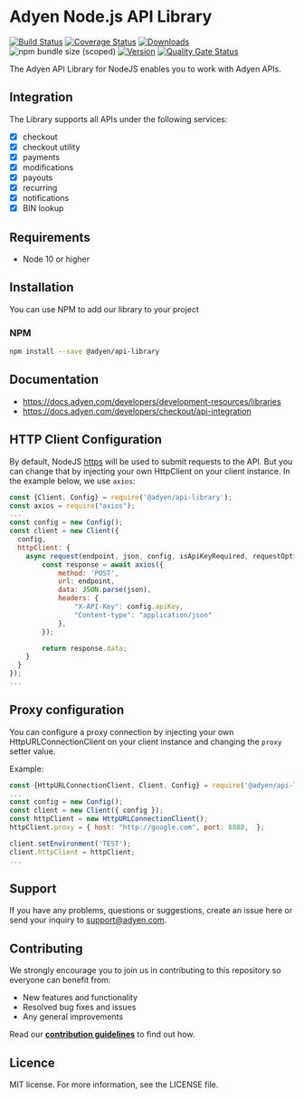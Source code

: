 # Adyen Node.js API Library
[![Build Status](https://travis-ci.org/Adyen/adyen-node-api-library.svg?branch=master)](https://travis-ci.org/Adyen/adyen-node-api-library)
[![Coverage Status](https://coveralls.io/repos/github/Adyen/adyen-node-api-library/badge.svg?branch=master)](https://coveralls.io/github/Adyen/adyen-node-api-library?branch=master)
[![Downloads](https://img.shields.io/npm/dm/@adyen/api-library.svg)](https://www.npmjs.com/package/@adyen/api-library)
![npm bundle size (scoped)](https://img.shields.io/bundlephobia/minzip/@adyen/api-library.svg)
[![Version](https://img.shields.io/npm/v/@adyen/api-library.svg)](https://www.npmjs.com/package/@adyen/api-library)
[![Quality Gate Status](https://sonarcloud.io/api/project_badges/measure?project=Adyen_adyen-node-api-library&metric=alert_status)](https://sonarcloud.io/dashboard?id=Adyen_adyen-node-api-library)

The Adyen API Library for NodeJS enables you to work with Adyen APIs.

## Integration
The Library supports all APIs under the following services:

* [x] checkout
* [x] checkout utility
* [x] payments
* [x] modifications
* [x] payouts
* [x] recurring
* [x] notifications
* [x] BIN lookup

## Requirements

* Node 10 or higher

## Installation

You can use NPM to add our library to your project

### NPM

```bash
npm install --save @adyen/api-library
```

## Documentation
* https://docs.adyen.com/developers/development-resources/libraries
* https://docs.adyen.com/developers/checkout/api-integration

## HTTP Client Configuration

By default, NodeJS [https](https://nodejs.org/api/https.html) will be used to submit requests to the API. But you can change that by injecting your own HttpClient on your client instance. In the example below, we use `axios`:

```javascript
const {Client, Config} = require('@adyen/api-library');
const axios = require("axios");
...
const config = new Config();
const client = new Client({
  config,
  httpClient: {
    async request(endpoint, json, config, isApiKeyRequired, requestOptions) {
        const response = await axios({
            method: 'POST',
            url: endpoint,
            data: JSON.parse(json),
            headers: {
                "X-API-Key": config.apiKey,
                "Content-type": "application/json"
            },
        });

        return response.data;
    }
  }
});
...
```

## Proxy configuration

You can configure a proxy connection by injecting your own HttpURLConnectionClient on your client instance and changing the `proxy` setter value.

Example:
```javascript
const {HttpURLConnectionClient, Client, Config} = require('@adyen/api-library');
...
const config = new Config();
const client = new Client({ config });
const httpClient = new HttpURLConnectionClient();
httpClient.proxy = { host: "http://google.com", port: 8888,  };

client.setEnvironment('TEST');
client.httpClient = httpClient;
...
```

## Support

If you have any problems, questions or suggestions, create an issue here or send your inquiry to support@adyen.com.

## Contributing
We strongly encourage you to join us in contributing to this repository so everyone can benefit from:
* New features and functionality
* Resolved bug fixes and issues
* Any general improvements

Read our [**contribution guidelines**](CONTRIBUTING.md) to find out how.

## Licence

MIT license. For more information, see the LICENSE file.
